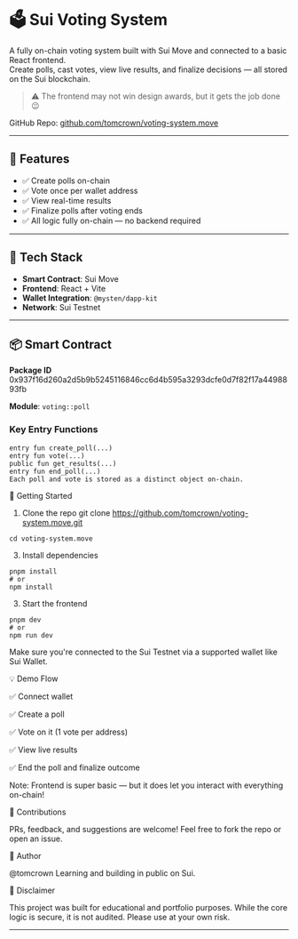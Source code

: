 # 🗳️ Sui Voting System

A fully on-chain voting system built with Sui Move and connected to a basic React frontend.  
Create polls, cast votes, view live results, and finalize decisions — all stored on the Sui blockchain.

> ⚠️ The frontend may not win design awards, but it gets the job done 😉

GitHub Repo: [github.com/tomcrown/voting-system.move](https://github.com/tomcrown/voting-system.move)

---

## 🧠 Features

- ✅ Create polls on-chain
- ✅ Vote once per wallet address
- ✅ View real-time results
- ✅ Finalize polls after voting ends
- ✅ All logic fully on-chain — no backend required

---

## 🧱 Tech Stack

- **Smart Contract**: Sui Move  
- **Frontend**: React + Vite  
- **Wallet Integration**: `@mysten/dapp-kit`  
- **Network**: Sui Testnet

---

## 📦 Smart Contract

**Package ID**  
0x937f16d260a2d5b9b5245116846cc6d4b595a3293dcfe0d7f82f17a4498893fb


**Module**: `voting::poll`

### Key Entry Functions

```move
entry fun create_poll(...)
entry fun vote(...)
public fun get_results(...)
entry fun end_poll(...)
Each poll and vote is stored as a distinct object on-chain.
```

🚀 Getting Started
1. Clone the repo
git clone https://github.com/tomcrown/voting-system.move.git

```cd voting-system.move```

3. Install dependencies
```
pnpm install
# or
npm install
```

3. Start the frontend
```
pnpm dev
# or
npm run dev
```
Make sure you're connected to the Sui Testnet via a supported wallet like Sui Wallet.


💡 Demo Flow

✅ Connect wallet

✅ Create a poll

✅ Vote on it (1 vote per address)

✅ View live results

✅ End the poll and finalize outcome


Note: Frontend is super basic — but it does let you interact with everything on-chain!


🤝 Contributions

PRs, feedback, and suggestions are welcome!
Feel free to fork the repo or open an issue.


👋 Author

@tomcrown
Learning and building in public on Sui.


🐣 Disclaimer

This project was built for educational and portfolio purposes.
While the core logic is secure, it is not audited. Please use at your own risk.

---
